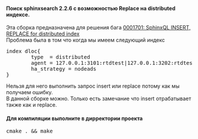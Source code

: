 <h4>Поиск sphinxsearch 2.2.6 с возможностью Replace на distributed индексе. </h4>
Эта сборка предназначена для решения бага <a href="http://sphinxsearch.com/bugs/view.php?id=1701" >0001701: SphinxQL INSERT, REPLACE for distributed index</a><br>
Проблема была в том что когда мы имеем следующий индекс<br>
<pre>
index dloc{
        type  = distributed
        agent = 127.0.0.1:3101:rtdtest|127.0.0.1:3202:rtdtest
        ha_strategy = nodeads
}
</pre>

Нельзя для него выполнить запрос insert или replace потому как мы получаем ошибку.<br>
В данной сборке можно. Только есть замечание что insert отрабатывает также как и replace.<br>

<h4>Для компиляции выполните в дирректории проекта</h4>
<pre>cmake . && make</pre>
